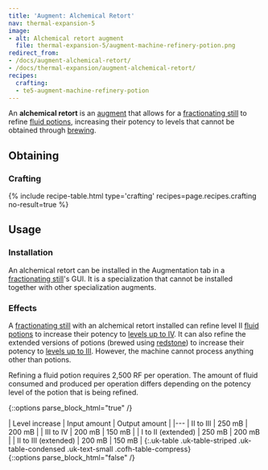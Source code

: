 ```yaml
---
title: 'Augment: Alchemical Retort'
nav: thermal-expansion-5
image:
- alt: Alchemical retort augment
  file: thermal-expansion-5/augment-machine-refinery-potion.png
redirect_from:
- /docs/augment-alchemical-retort/
- /docs/thermal-expansion/augment-alchemical-retort/
recipes:
  crafting:
  - te5-augment-machine-refinery-potion
---
```


An **alchemical retort** is an [augment](/docs/thermal-expansion-5/augments/) that allows for a
[fractionating still](/docs/thermal-expansion-5/fractionating-still/) to refine [fluid
potions](/docs/thermal-foundation-2/potion-fluid/), increasing their potency to levels that cannot be
obtained through [brewing](https://minecraft.gamepedia.com/Brewing).


Obtaining
---------

### Crafting
{% include recipe-table.html type='crafting' recipes=page.recipes.crafting no-result=true %}


Usage
-----

### Installation
An alchemical retort can be installed in the Augmentation tab in a
[fractionating still](/docs/thermal-expansion-5/fractionating-still/)'s GUI. It is a specialization
that cannot be installed together with other specialization augments.

### Effects
A [fractionating still](/docs/thermal-expansion-5/fractionating-still/) with an alchemical retort
installed can refine level II [fluid potions](/docs/thermal-foundation-2/potion-fluid/) to increase
their potency to [levels up to IV](/docs/cofh-core-4/potions/#stronger-potions).
It can also refine the extended versions of potions (brewed using
[redstone](https://minecraft.gamepedia.com/Redstone)) to increase their potency
to [levels up to III](/docs/cofh-core-4/potions/#stronger-potions). However, the
machine cannot process anything other than potions.

Refining a fluid potion requires 2,500 RF per operation. The amount of fluid
consumed and produced per operation differs depending on the potency level of
the potion that is being refined.

{::options parse_block_html="true" /}
<div class="uk-overflow-container">
| Level increase | Input amount | Output amount |
|---
| II to III | 250 mB | 200 mB |
| III to IV | 200 mB | 150 mB |
| I to II (extended) | 250 mB | 200 mB |
| II to III (extended) | 200 mB | 150 mB |
{:.uk-table .uk-table-striped .uk-table-condensed .uk-text-small .cofh-table-compress}
</div>
{::options parse_block_html="false" /}
